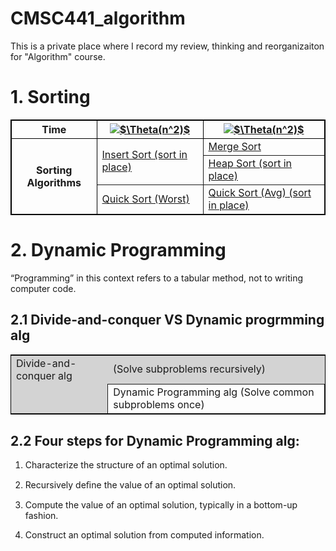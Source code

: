 
<style>
table, th, td {
    border: 1px solid black;
    border-collapse: collapse;
}
</style>


# CMSC441_algorithm

This is a private place where I record my review, thinking and reorganizaiton for "Algorithm" course. 



# 1. Sorting


<table>
<tr>
    <th>Time</th>
    <th><a href="https://www.codecogs.com/eqnedit.php?latex=$$\Theta(n^2)$$" target="_blank"><img src="https://latex.codecogs.com/gif.latex?$\Theta(n^2)$" title="$\Theta(n^2)$" /></a> </th>
    <th><a href="https://www.codecogs.com/eqnedit.php?latex=$$\Theta(n^2)$$" target="_blank"><img src="https://latex.codecogs.com/gif.latex?$\Theta(nlogn)$" title="$\Theta(n^2)$" /></a></th>
</tr>

<tr>
    <th rowspan = "3">Sorting Algorithms</th>
    <td rowspan = "2" style="border:solid 1px"><a href="./insertsort">Insert Sort (sort in place)</a></td>
    <td style="border:solid 1px"><a href="./mergesort">Merge Sort</a></td>
</tr>

<tr>
    <td style="border:solid 1px"><a href="./heapsort">Heap Sort (sort in place)</a></td>
</tr>

<tr>
    <td style="border:solid 1px"><a href="./quicksort">Quick Sort (Worst)</a></td>
    <td style="border:solid 1px"><a href="./quicksort">Quick Sort (Avg) (sort in place)</a></td>
</tr>

</table>

# 2. Dynamic Programming
“Programming” in this context refers to a tabular method, not to writing computer code.

## 2.1 Divide-and-conquer VS Dynamic progrmming alg
<table>
<tr>
    <td style="border:0px;background-color:LightGray">Divide-and-conquer alg </td>
    <td style="border:0px;background-color:LightGray" >(Solve subproblems recursively)</td>
    
</tr>

<tr>
    <td style="border:0px;background-color:LightGray"></td>    
    <td style="border:solid 1px">Dynamic Programming alg (Solve common subproblems once)</td>
</tr>
</table>


## 2.2 Four steps for Dynamic Programming alg:
1. Characterize the structure of an optimal solution.

2. Recursively deﬁne the value of an optimal solution.

3. Compute the value of an optimal solution, typically in a bottom-up fashion.

4. Construct an optimal solution from computed information.